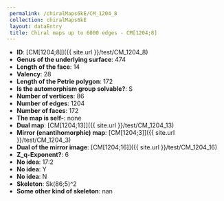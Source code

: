 ```yaml
--- 
 permalink: /chiralMaps6kE/CM_1204_8 
 collection: chiralMaps6kE
 layout: dataEntry
 title: Chiral maps up to 6000 edges - CM[1204;8]
---
```


- **ID**: [CM[1204;8]]({{ site.url }}/test/CM_1204_8)
- **Genus of the underlying surface**: 474
- **Length of the face**: 14
- **Valency**: 28
- **Length of the Petrie polygon**: 172
- **Is the automorphism group solvable?**: S
- **Number of vertices**: 86
- **Number of edges**: 1204
- **Number of faces**: 172
- **The map is self-**: none
- **Dual map**: [CM[1204;13]]({{ site.url }}/test/CM_1204_13)
- **Mirror (enantihomorphic) map**: [CM[1204;3]]({{ site.url }}/test/CM_1204_3)
- **Dual of the mirror image**: [CM[1204;16]]({{ site.url }}/test/CM_1204_16)
- **Z_q-Exponent?**: 6
- **No idea**:  17:2
- **No idea**: Y
- **No idea**: N
- **Skeleton**: Sk(86;5)^2
- **Some other kind of skeleton**: nan
